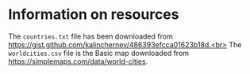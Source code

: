 # Information on resources
The `countries.txt` file has been downloaded from https://gist.github.com/kalinchernev/486393efcca01623b18d.<br>
The `worldcities.csv` file is the Basic map downloaded from https://simplemaps.com/data/world-cities.
